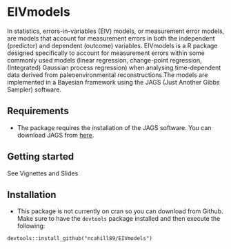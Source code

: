 # EIVmodels 

In statistics, errors-in-variables (EIV) models, or measurement error models, are  models that account for measurement errors in both the independent (predictor) and dependent (outcome) variables. EIVmodels is a R package designed specifically to account for measurement errors within some commonly used models (linear regression, change-point regression, (Integrated) Gaussian process regression) when analysing time-dependent data derived from paleoenvironmental reconstructions.The models are implemented in a Bayesian framework using the JAGS (Just Another Gibbs Sampler) software.

## Requirements

  - The package requires the installation of the JAGS software. You can download JAGS from [here](https://sourceforge.net/projects/mcmc-jags/).

## Getting started

See Vignettes and Slides

## Installation

  - This package is not currently on cran so you can download from Github. Make sure to have the `devtools` package installed and then execute the following: 

```
devtools::install_github("ncahill89/EIVmodels")
```

